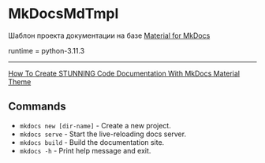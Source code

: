 # MkDocsMdTmpl

Шаблон проекта документации на базе [Material for MkDocs](https://squidfunk.github.io/mkdocs-material/)

runtime = python-3.11.3

---

[How To Create STUNNING Code Documentation With MkDocs Material Theme](https://www.youtube.com/watch?v=Q-YA_dA8C20)

## Commands

* `mkdocs new [dir-name]` - Create a new project.
* `mkdocs serve` - Start the live-reloading docs server.
* `mkdocs build` - Build the documentation site.
* `mkdocs -h` - Print help message and exit.
